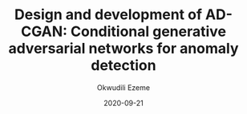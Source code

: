 ---
title: "Design and development of AD-CGAN: Conditional generative adversarial networks for anomaly detection"
date: 2020-09-21
author: Okwudili Ezeme
url: https://tinyurl.com/adcgan-paper
---